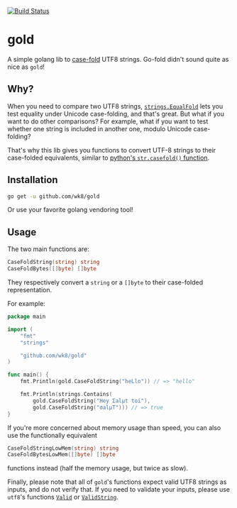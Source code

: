 [![Build Status](https://travis-ci.com/wk8/gold.svg?branch=master)](https://travis-ci.com/wk8/gold)

# gold

A simple golang lib to [case-fold](https://www.w3.org/International/wiki/Case_folding) UTF8 strings. Go-fold didn't sound quite as nice as `gold`!

## Why?

When you need to compare two UTF8 strings, [`strings.EqualFold`](https://golang.org/pkg/strings/#EqualFold) lets you test equality under Unicode case-folding, and that's great. But what if you want to do other comparisons? For example, what if you want to test whether one string is included in another one, modulo Unicode case-folding?

That's why this lib gives you functions to convert UTF-8 strings to their case-folded equivalents, similar to [python's `str.casefold()` function](https://docs.python.org/3/library/stdtypes.html#str.casefold).

## Installation

```bash
go get -u github.com/wk8/gold
```

Or use your favorite golang vendoring tool!

## Usage

The two main functions are:
```go
CaseFoldString(string) string
CaseFoldBytes([]byte) []byte
```
They respectively convert a `string` or a `[]byte` to their case-folded representation.

For example:

```go
package main

import (
	"fmt"
	"strings"

	"github.com/wk8/gold"
)

func main() {
	fmt.Println(gold.CaseFoldString("heLlo")) // => "hello"

	fmt.Println(strings.Contains(
		gold.CaseFoldString("Hey Σalμt toi"),
		gold.CaseFoldString("σalµT"))) // => true
}
```

If you're more concerned about memory usage than speed, you can also use the functionally equivalent
```go
CaseFoldStringLowMem(string) string
CaseFoldBytesLowMem([]byte) []byte
```
functions instead (half the memory usage, but twice as slow).

Finally, please note that all of `gold`'s functions expect valid UTF8 strings as inputs, and do not verify that. If you need to validate your inputs, please use `utf8`'s functions [`Valid`](https://golang.org/pkg/unicode/utf8/#Valid) or [`ValidString`](https://golang.org/pkg/unicode/utf8/#ValidString).
